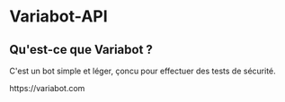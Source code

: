 # Variabot-API
<h2>Qu'est-ce que Variabot ?</h2>
<p>C'est un bot simple et léger, çoncu pour effectuer des tests de sécurité.</p>
<p>https://variabot.com</p>

